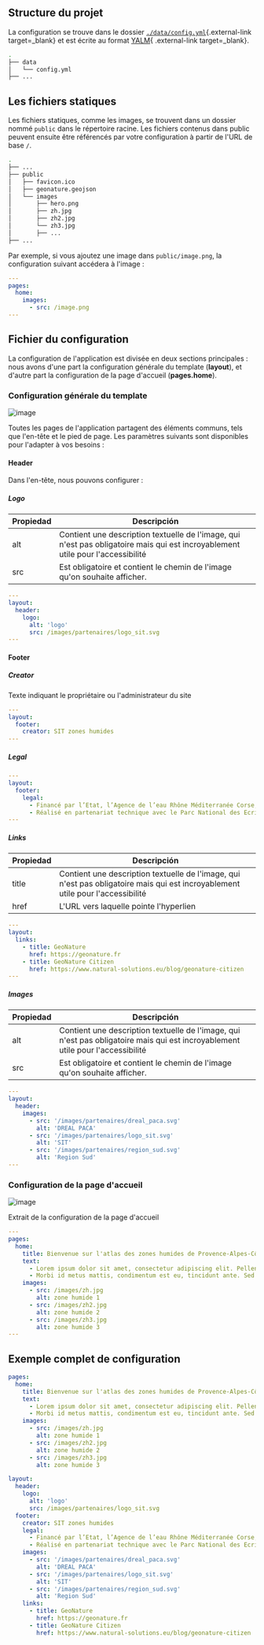 ## Structure du projet

La configuration se trouve dans le dossier [`./data/config.yml`](https://gitlab.com/natural-solutions/geonature/zones-humides/atlas/-/blob/1-write-docs-to-install-and-config/data/config.yml){.external-link target=\_blank} et est écrite au format [YALM][yaml]{ .external-link target=\_blank}.

```bash
.
├── data
│   └── config.yml
├── ...
```

## Les fichiers statiques

Les fichiers statiques, comme les images, se trouvent dans un dossier nommé `public` dans le répertoire racine. Les fichiers contenus dans public peuvent ensuite être référencés par votre configuration à partir de l'URL de base `/`.

```bash
.
├── ...
├── public
│   ├── favicon.ico
│   ├── geonature.geojson
│   └── images
│       ├── hero.png
│       ├── zh.jpg
│       ├── zh2.jpg
│       └── zh3.jpg
│       ├── ...
├── ...
```

Par exemple, si vous ajoutez une image dans `public/image.png`, la configuration suivant accédera à l'image :

```yaml
---
pages:
  home:
    images:
      - src: /image.png
---
```

## Fichier du configuration

La configuration de l'application est divisée en deux sections principales : nous avons d'une part la configuration générale du template (**layout**), et d'autre part la configuration de la page d'accueil (**pages.home**).

### Configuration générale du template

![image](./images/footer.png)

Toutes les pages de l'application partagent des éléments communs, tels que l'en-tête et le pied de page. Les paramètres suivants sont disponibles pour l'adapter à vos besoins :

#### Header

Dans l'en-tête, nous pouvons configurer :

##### Logo

| Propiedad | Descripción                                                                                                                     |
| --------- | ------------------------------------------------------------------------------------------------------------------------------- |
| alt       | Contient une description textuelle de l'image, qui n'est pas obligatoire mais qui est incroyablement utile pour l'accessibilité |
| src       | Est obligatoire et contient le chemin de l'image qu'on souhaite afficher.                                                       |

```yaml
---
layout:
  header:
    logo:
      alt: 'logo'
      src: /images/partenaires/logo_sit.svg
---
```

#### Footer

##### Creator

Texte indiquant le propriétaire ou l'administrateur du site

```yaml
---
layout:
  footer:
    creator: SIT zones humides
---
```

##### Legal

```yaml
---
layout:
  footer:
    legal:
      - Financé par l’Etat, l’Agence de l’eau Rhône Méditerranée Corse, la Région Provence-Alpes-Côte d’Azur et les Parcs naturels régionaux de Camargue, du Luberon, du Queyras, du Verdon et de la Sainte Baume.
      - Réalisé en partenariat technique avec le Parc National des Ecrins et le Conservatoire des Espaces Naturels
---
```

##### Links

| Propiedad | Descripción                                                                                                                     |
| --------- | ------------------------------------------------------------------------------------------------------------------------------- |
| title     | Contient une description textuelle de l'image, qui n'est pas obligatoire mais qui est incroyablement utile pour l'accessibilité |
| href      | L'URL vers laquelle pointe l'hyperlien                                                                                          |

```yaml
---
layout:
  links:
    - title: GeoNature
      href: https://geonature.fr
    - title: GeoNature Citizen
      href: https://www.natural-solutions.eu/blog/geonature-citizen
---
```

##### Images

| Propiedad | Descripción                                                                                                                     |
| --------- | ------------------------------------------------------------------------------------------------------------------------------- |
| alt       | Contient une description textuelle de l'image, qui n'est pas obligatoire mais qui est incroyablement utile pour l'accessibilité |
| src       | Est obligatoire et contient le chemin de l'image qu'on souhaite afficher.                                                       |

```yaml
---
layout:
  header:
    images:
      - src: '/images/partenaires/dreal_paca.svg'
        alt: 'DREAL PACA'
      - src: '/images/partenaires/logo_sit.svg'
        alt: 'SIT'
      - src: '/images/partenaires/region_sud.svg'
        alt: 'Region Sud'
---
```

### Configuration de la page d'accueil

![image](./images/home.png)

Extrait de la configuration de la page d'accueil

```yaml
---
pages:
  home:
    title: Bienvenue sur l'atlas des zones humides de Provence-Alpes-Côte d’Azur
    text:
      - Lorem ipsum dolor sit amet, consectetur adipiscing elit. Pellentesque sed porta est, et fermentum ipsum. Pellentesque dictum augue sit amet neque ultricies condimentum. Etiam fringilla est aliquam lacus interdum, et commodo purus dapibus. Sed in fringilla orci, in egestas felis. Vestibulum ante ipsum primis in faucibus orci luctus et ultrices posuere cubilia curae; Duis sit amet aliquam dolor, sit amet tincidunt ipsum. Aliquam eget nunc dui. Nullam eget feugiat metus, et volutpat odio. Donec et libero vitae nisl pellentesque consequat. Morbi a mauris massa. Maecenas lobortis vehicula massa, a posuere libero imperdiet et. Integer vitae turpis ultrices, tincidunt neque at, aliquet augue. Nam non enim malesuada, pharetra nibh ut, maximus odio.
      - Morbi id metus mattis, condimentum est eu, tincidunt ante. Sed placerat vestibulum velit, vel imperdiet risus tempor vitae. Donec sit amet metus eros. Maecenas diam urna, venenatis vitae purus sit amet, dapibus tristique est. In tincidunt augue eget pharetra pulvinar. Etiam consectetur ligula ac gravida aliquam. Vivamus enim massa, tincidunt at justo id, iaculis commodo purus.
    images:
      - src: /images/zh.jpg
        alt: zone humide 1
      - src: /images/zh2.jpg
        alt: zone humide 2
      - src: /images/zh3.jpg
        alt: zone humide 3
---
```

## Exemple complet de configuration

```yaml
pages:
  home:
    title: Bienvenue sur l'atlas des zones humides de Provence-Alpes-Côte d’Azur
    text:
      - Lorem ipsum dolor sit amet, consectetur adipiscing elit. Pellentesque sed porta est, et fermentum ipsum. Pellentesque dictum augue sit amet neque ultricies condimentum. Etiam fringilla est aliquam lacus interdum, et commodo purus dapibus. Sed in fringilla orci, in egestas felis. Vestibulum ante ipsum primis in faucibus orci luctus et ultrices posuere cubilia curae; Duis sit amet aliquam dolor, sit amet tincidunt ipsum. Aliquam eget nunc dui. Nullam eget feugiat metus, et volutpat odio. Donec et libero vitae nisl pellentesque consequat. Morbi a mauris massa. Maecenas lobortis vehicula massa, a posuere libero imperdiet et. Integer vitae turpis ultrices, tincidunt neque at, aliquet augue. Nam non enim malesuada, pharetra nibh ut, maximus odio.
      - Morbi id metus mattis, condimentum est eu, tincidunt ante. Sed placerat vestibulum velit, vel imperdiet risus tempor vitae. Donec sit amet metus eros. Maecenas diam urna, venenatis vitae purus sit amet, dapibus tristique est. In tincidunt augue eget pharetra pulvinar. Etiam consectetur ligula ac gravida aliquam. Vivamus enim massa, tincidunt at justo id, iaculis commodo purus.
    images:
      - src: /images/zh.jpg
        alt: zone humide 1
      - src: /images/zh2.jpg
        alt: zone humide 2
      - src: /images/zh3.jpg
        alt: zone humide 3

layout:
  header:
    logo:
      alt: 'logo'
      src: /images/partenaires/logo_sit.svg
  footer:
    creator: SIT zones humides
    legal:
      - Financé par l’Etat, l’Agence de l’eau Rhône Méditerranée Corse, la Région Provence-Alpes-Côte d’Azur et les Parcs naturels régionaux de Camargue, du Luberon, du Queyras, du Verdon et de la Sainte Baume.
      - Réalisé en partenariat technique avec le Parc National des Ecrins et le Conservatoire des Espaces Naturels
    images:
      - src: '/images/partenaires/dreal_paca.svg'
        alt: 'DREAL PACA'
      - src: '/images/partenaires/logo_sit.svg'
        alt: 'SIT'
      - src: '/images/partenaires/region_sud.svg'
        alt: 'Region Sud'
    links:
      - title: GeoNature
        href: https://geonature.fr
      - title: GeoNature Citizen
        href: https://www.natural-solutions.eu/blog/geonature-citizen
```

[yaml]: https://fr.wikipedia.org/wiki/YAML
